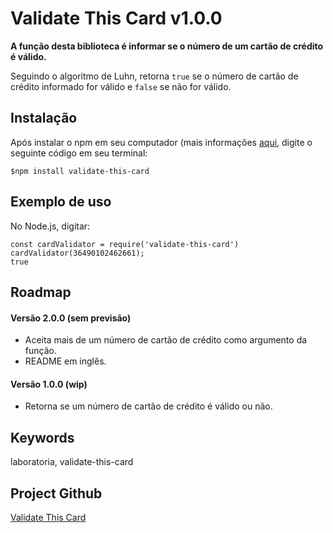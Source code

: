 # Validate This Card v1.0.0

**A função desta biblioteca é informar se o número de um cartão de crédito é válido.** 

Seguindo o algoritmo de Luhn, retorna `true` se o número de cartão de crédito informado for válido e `false` se não for válido.

## Instalação

Após instalar o npm em seu computador (mais informações [aqui](https://www.npmjs.com/get-npm), digite o seguinte código em seu terminal:

```
$npm install validate-this-card
```

## Exemplo de uso

No Node.js, digitar:

```
const cardValidator = require('validate-this-card')
cardValidator(36490102462661);
true
```

## Roadmap

#### Versão 2.0.0 (sem previsão)
- Aceita mais de um número de cartão de crédito como argumento da função. 
- README em inglês.

#### Versão 1.0.0 (wip)

- Retorna se um número de cartão de crédito é válido ou não. 

## Keywords

laboratoria, validate-this-card

## Project Github

[Validate This Card](https://github.com/marciapsilva/validate-this-card)